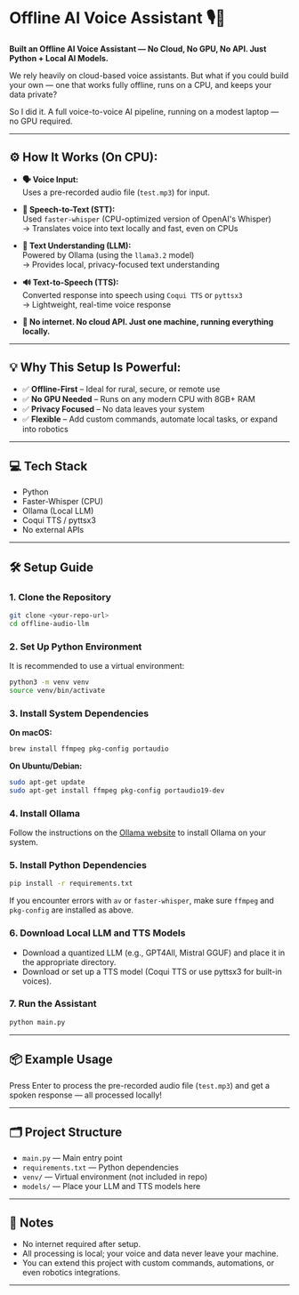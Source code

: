 # Offline AI Voice Assistant 🎙️🧠

**Built an Offline AI Voice Assistant — No Cloud, No GPU, No API. Just Python + Local AI Models.**

We rely heavily on cloud-based voice assistants. But what if you could build your own — one that works fully offline, runs on a CPU, and keeps your data private?

So I did it.
A full voice-to-voice AI pipeline, running on a modest laptop — no GPU required.

---

## ⚙️ How It Works (On CPU):

- **🗣️ Voice Input:**  
  Uses a pre-recorded audio file (`test.mp3`) for input.

- **🧠 Speech-to-Text (STT):**  
  Used `faster-whisper` (CPU-optimized version of OpenAI's Whisper)  
  → Translates voice into text locally and fast, even on CPUs

- **💬 Text Understanding (LLM):**  
  Powered by Ollama (using the `llama3.2` model)  
  → Provides local, privacy-focused text understanding

- **🔊 Text-to-Speech (TTS):**  
  Converted response into speech using `Coqui TTS` or `pyttsx3`  
  → Lightweight, real-time voice response

- **📶 No internet. No cloud API. Just one machine, running everything locally.**

---

## 💡 Why This Setup Is Powerful:

- ✅ **Offline-First** – Ideal for rural, secure, or remote use
- ✅ **No GPU Needed** – Runs on any modern CPU with 8GB+ RAM
- ✅ **Privacy Focused** – No data leaves your system
- ✅ **Flexible** – Add custom commands, automate local tasks, or expand into robotics

---

## 💻 Tech Stack

- Python
- Faster-Whisper (CPU)
- Ollama (Local LLM)
- Coqui TTS / pyttsx3
- No external APIs

---

## 🛠️ Setup Guide

### 1. Clone the Repository

```sh
git clone <your-repo-url>
cd offline-audio-llm
```

### 2. Set Up Python Environment

It is recommended to use a virtual environment:

```sh
python3 -m venv venv
source venv/bin/activate
```

### 3. Install System Dependencies

**On macOS:**

```sh
brew install ffmpeg pkg-config portaudio
```

**On Ubuntu/Debian:**

```sh
sudo apt-get update
sudo apt-get install ffmpeg pkg-config portaudio19-dev
```

### 4. Install Ollama

Follow the instructions on the [Ollama website](https://ollama.ai/) to install Ollama on your system.

### 5. Install Python Dependencies

```sh
pip install -r requirements.txt
```

If you encounter errors with `av` or `faster-whisper`, make sure `ffmpeg` and `pkg-config` are installed as above.

### 6. Download Local LLM and TTS Models

- Download a quantized LLM (e.g., GPT4All, Mistral GGUF) and place it in the appropriate directory.
- Download or set up a TTS model (Coqui TTS or use pyttsx3 for built-in voices).

### 7. Run the Assistant

```sh
python main.py
```

---

## 📦 Example Usage

Press Enter to process the pre-recorded audio file (`test.mp3`) and get a spoken response — all processed locally!

---

## 🗂️ Project Structure

- `main.py` — Main entry point
- `requirements.txt` — Python dependencies
- `venv/` — Virtual environment (not included in repo)
- `models/` — Place your LLM and TTS models here

---

## 📝 Notes

- No internet required after setup.
- All processing is local; your voice and data never leave your machine.
- You can extend this project with custom commands, automations, or even robotics integrations.

---

